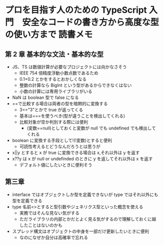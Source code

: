 # プロを目指す人のための TypeScript 入門　安全なコードの書き方から高度な型の使い方まで 読書メモ

## 第 2 章 基本的な文法・基本的な型

- JS、TS は数値計算が必要なプロジェクトには向かなさそう
  - IEEE 754 倍精度浮動小数点数であるため
  - 0.1+0.2 とかをするとおかしくなる
  - 整数の計算なら BigInt という型があるからできなくはない
  - 小数の計算には専用ライブラリがいる
- NaN は boolean 型で false になる
- ==で比較する場合は両者の型を暗黙的に変換する
  - 3=="3"とかで true が返ってくる
  - 基本は===を使うべき(型が違うことを検出してくれる)
  - 比較対象が空か判別する際には便利
    - (変数==null)としておくと変数が null でも undefined でも検出してくれる
- boolean に変換する手段として!(!変数)とすると便利
  - 可読性考えるとどうなんだろうとは思うが
- x||y とすると x が true に変換できる場合は x,それ以外は y を返す
- x??y は x が null or undefinded のときに y を返してそれ以外は x を返す
  - デフォルト値にしたいときに便利そう

## 第三章

- interface ではオブジェクトしか型を定義できないが type ではそれ以外にも型を定義できる
- type 名前<>とすると型引数やジェネリクス型といった概念を使える
  - 実務ではそんな見ない気がする
  - ただライブラリの内部とかだとよく見る気がするので理解しておくに越したことはないのかも
- スプレッド構文はオブジェクトの中身を一部だけ更新したいときに便利
  - なのになぜか自分は高確率で忘れる
